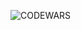 
![CODEWARS](https://user-images.githubusercontent.com/76496105/221391102-c3ed2036-cb75-43fa-85a5-ad9b08872478.png)
